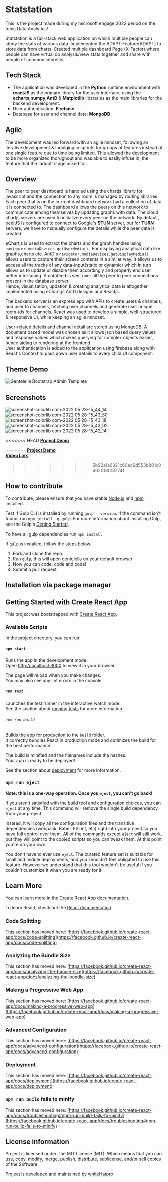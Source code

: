 # Statstation

This is the project made during my microsoft engage 2022 period on the topic Data Analytics!

Statstation is a full-stack web application on which multiple people can study the stats of various data.
Implemented the ADAPT Feature(ADAPT) to store data from charts.
Created multiple dashboard Page (X-Factor) where people can have virtual do analysis/view stats together and share with people of common interests.

## Tech Stack

- The application was developed in the **Python** runtime environment with **reactJS** as the primary library for the user interface, using the **echarts**,**numpy**,**AntD** & **Matplotlib** libararies as the main libraries for the backend development.
- User authentication:  **Firebase**
- Database for user and channel data: **MongoDB**

## Agile

The development was led forward with an agile mindset, following an iterative development & indulging in sprints for groups of features instead of one single feature due to time being limited. This allowed the development to be more organized thorughout and was able to easily infuse in, the feature that the 'adopt' stage asked for.

## Overview

The peer to peer dashboard is handled using the chartjs library for javascript and the connection to any room is managed by routing libraries. Each peer that is on the current dashboard network had a collection of data it is connected to. The dashboard allows the peers on this network to communicate among themselves by updating graphs with data. The cloud chartjs servers are used to initialize every peer on the network. By default, peerJS is configured to connect to Google's **STUN** server, but for **TURN** servers, we have to manually configure the details while the peer data is created.

eChartjs is used to extract the charts and the graph handles using ``navigator.mediaDevices.getUserMedia()`` . For displaying analytical data like graphs,charts etc. AntD's ``navigator.mediaDevices.getDisplayMedia()`` allows users to capture their screen contents in a similar way. It allows us to access all the tracks of any data-input(static or dynamic) which in turn allows us to update or disable them accordingly and properly end user better interfacing. A datafeed is sent over all the peer to peer connections present in the database server.  
Hence, visualisation, updation & creating analytical data is altogether implemented using eChart.js,AntD designs and Reactjs.

The backend server is an express app with APIs to create users & channels, add user to channels, fetching user channels and generate user unique room-ids for channels. React was used to develop a simple, well-structured & responsive UI, while keeping an agile mindset.  

User-related details and channel detail are stored using MongoDB. A document based model was chosen as it allows json based query values and response values which makes querying for complex objects easier, hence aiding to rendering at the frontend.  
User authentication is added to the application using firebase along with React's Context to pass down user details to every child UI component.

## Theme Demo

![Gentelella Bootstrap Admin Template](https://cdn.colorlib.com/wp/wp-content/uploads/sites/2/gentelella-admin-template-preview.jpg
"Gentelella Theme Browser Preview")

## Screenshots

![screenshot-colorlib com-2022 05 28-15_44_14](https://user-images.githubusercontent.com/77486870/170821004-84b5d757-03f4-4823-8d62-3a88935dbb4a.png)
![screenshot-colorlib com-2022 05 28-15_43_50](https://user-images.githubusercontent.com/77486870/170821006-297ed0a7-8c03-4158-adff-6ac6801ba878.png)
![screenshot-colorlib com-2022 05 28-15_43_18](https://user-images.githubusercontent.com/77486870/170821008-1b313b39-837e-432c-8cec-2d8a4486690d.png)
![screenshot-colorlib com-2022 05 28-15_43_02](https://user-images.githubusercontent.com/77486870/170821009-a8eda769-4cb0-4b1d-927a-9a72f735c561.png)
![screenshot-colorlib com-2022 05 28-15_42_14](https://user-images.githubusercontent.com/77486870/170821014-dd2e4295-cfbd-4dc3-b773-a15776f9e235.png)

<<<<<<< HEAD
**[Project Demo](https://colorlib.com/polygon/gentelella/index.html)**

=======
**[Project Demo](https://colorlib.com/polygon/gentelella/index.html)**  
**[Video Link](https://drive.google.com/file/d/1lUAVhAUr01o8-BoUeq2sph8le1GdpafO/view?usp=sharing)**  
>>>>>>> 5b92a1a6321c60ec9d553b801c0662018f287741
## How to contribute

To contribute, please ensure that you have stable [Node.js](https://nodejs.org/) and [npm](https://npmjs.com) installed.

Test if Gulp CLI is installed by running `gulp --version`.  If the command isn't found, run `npm install -g gulp`.  For more information about installing Gulp, see the Gulp's [Getting Started](https://github.com/gulpjs/gulp/blob/master/docs/getting-started.md).

To have all gulp dependencies run ```npm install```

If `gulp` is installed, follow the steps below.

1. Fork and clone the repo.
2. Run `gulp`, this will open gentelella on your default browser
3. Now you can code, code and code!
4. Submit a pull request

## Installation via package manager

## Getting Started with Create React App

This project was bootstrapped with [Create React App](https://github.com/facebook/create-react-app).

### Available Scripts

In the project directory, you can run:

#### `npm start`

Runs the app in the development mode.\
Open [http://localhost:3000](http://localhost:3000) to view it in your browser.

The page will reload when you make changes.\
You may also see any lint errors in the console.

##### `npm test`

Launches the test runner in the interactive watch mode.\
See the section about [running tests](https://facebook.github.io/create-react-app/docs/running-tests) for more information.

###### `npm run build`

Builds the app for production to the `build` folder.\
It correctly bundles React in production mode and optimizes the build for the best performance.

The build is minified and the filenames include the hashes.\
Your app is ready to be deployed!

See the section about [deployment](https://facebook.github.io/create-react-app/docs/deployment) for more information.

### `npm run eject`

**Note: this is a one-way operation. Once you `eject`, you can't go back!**

If you aren't satisfied with the build tool and configuration choices, you can `eject` at any time. This command will remove the single build dependency from your project.

Instead, it will copy all the configuration files and the transitive dependencies (webpack, Babel, ESLint, etc) right into your project so you have full control over them. All of the commands except `eject` will still work, but they will point to the copied scripts so you can tweak them. At this point you're on your own.

You don't have to ever use `eject`. The curated feature set is suitable for small and middle deployments, and you shouldn't feel obligated to use this feature. However we understand that this tool wouldn't be useful if you couldn't customize it when you are ready for it.

## Learn More

You can learn more in the [Create React App documentation](https://facebook.github.io/create-react-app/docs/getting-started).

To learn React, check out the [React documentation](https://reactjs.org/).

### Code Splitting

This section has moved here: [https://facebook.github.io/create-react-app/docs/code-splitting](https://facebook.github.io/create-react-app/docs/code-splitting)

### Analyzing the Bundle Size

This section has moved here: [https://facebook.github.io/create-react-app/docs/analyzing-the-bundle-size](https://facebook.github.io/create-react-app/docs/analyzing-the-bundle-size)

### Making a Progressive Web App

This section has moved here: [https://facebook.github.io/create-react-app/docs/making-a-progressive-web-app](https://facebook.github.io/create-react-app/docs/making-a-progressive-web-app)

### Advanced Configuration

This section has moved here: [https://facebook.github.io/create-react-app/docs/advanced-configuration](https://facebook.github.io/create-react-app/docs/advanced-configuration)

### Deployment

This section has moved here: [https://facebook.github.io/create-react-app/docs/deployment](https://facebook.github.io/create-react-app/docs/deployment)

### `npm run build` fails to minify

This section has moved here: [https://facebook.github.io/create-react-app/docs/troubleshooting#npm-run-build-fails-to-minify](https://facebook.github.io/create-react-app/docs/troubleshooting#npm-run-build-fails-to-minify)

## License information

Project is licensed under The MIT License (MIT). Which means that you can use, copy, modify, merge, publish, distribute, sublicense, and/or sell copies of the Software.

Project is developed and maintained by [whiteHatpro](https://github.com/whiteHatpro)
